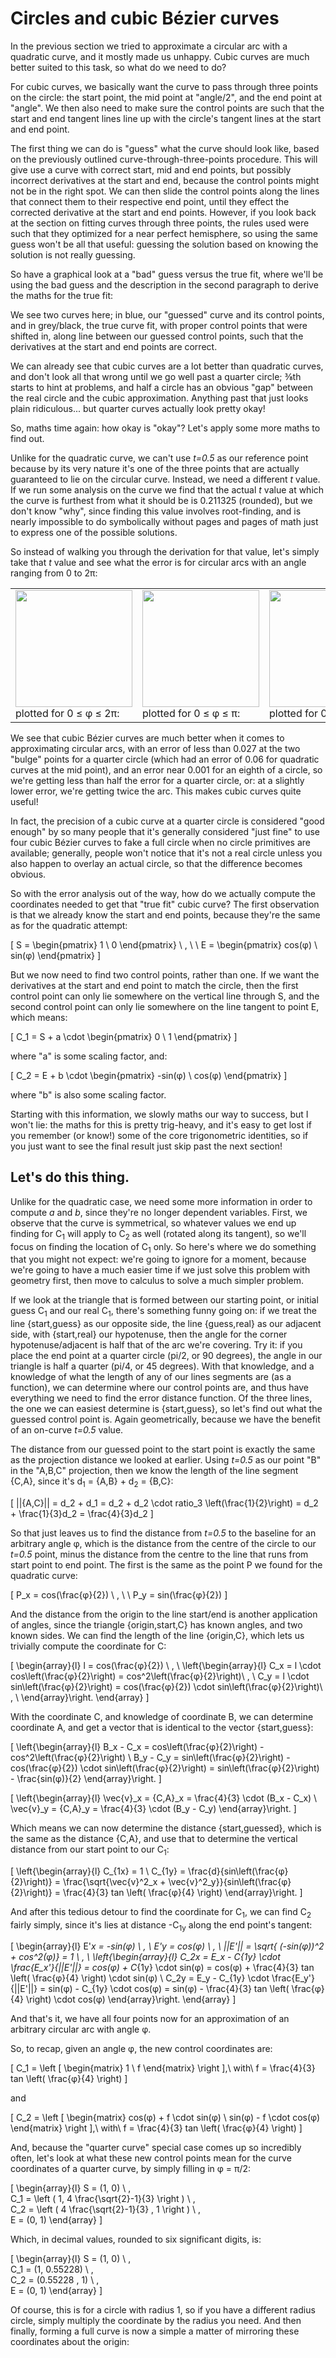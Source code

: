 # Circles and cubic Bézier curves

In the previous section we tried to approximate a circular arc with a quadratic curve, and it mostly made us unhappy. Cubic curves are much better suited to this task, so what do we need to do?

For cubic curves, we basically want the curve to pass through three points on the circle: the start point, the mid point at "angle/2", and the end point at "angle". We then also need to make sure the control points are such that the start and end tangent lines line up with the circle's tangent lines at the start and end point.

The first thing we can do is "guess" what the curve should look like, based on the previously outlined curve-through-three-points procedure. This will give use a curve with correct start, mid and end points, but possibly incorrect derivatives at the start and end, because the control points might not be in the right spot. We can then slide the control points along the lines that connect them to their respective end point, until they effect the corrected derivative at the start and end points.  However, if you look back at the section on fitting curves through three points, the rules used were such that they optimized for a near perfect hemisphere, so using the same guess won't be all that useful: guessing the solution based on knowing the solution is not really guessing.

So have a graphical look at a "bad" guess versus the true fit, where we'll be using the bad guess and the description in the second paragraph to derive the maths for the true fit:

<Graphic title="Cubic Bézier arc approximation" setup={this.setup} draw={this.draw} onMouseMove={this.onMouseMove}/>

We see two curves here; in blue, our "guessed" curve and its control points, and in grey/black, the true curve fit, with proper control points that were shifted in, along line between our guessed control points, such that the derivatives at the start and end points are correct.

We can already see that cubic curves are a lot better than quadratic curves, and don't look all that wrong until we go well past a quarter circle; ⅜th starts to hint at problems, and half a circle has an obvious "gap" between the real circle and the cubic approximation. Anything past that just looks plain ridiculous... but quarter curves actually look pretty okay!

So, maths time again: how okay is "okay"? Let's apply some more maths to find out.

Unlike for the quadratic curve, we can't use <i>t=0.5</i> as our reference point because by its very nature it's one of the three points that are actually guaranteed to lie on the circular curve. Instead, we need a different <i>t</i> value. If we run some analysis on the curve we find that the actual <i>t</i> value at which the curve is furthest from what it should be is 0.211325 (rounded), but we don't know "why", since finding this value involves root-finding, and is nearly impossible to do symbolically without pages and pages of math just to express one of the possible solutions.

So instead of walking you through the derivation for that value, let's simply take that <i>t</i> value and see what the error is for circular arcs with an angle ranging from 0 to 2π:

<table><tbody><tr><td>
  <img src="images/arc-c-2pi.gif" height="187"/>
  plotted for 0 ≤ φ ≤ 2π:
</td><td>
  <img src="images/arc-c-pi.gif" height="187"/>
  plotted for 0 ≤ φ ≤ π:
</td><td>
  <img src="images/arc-c-pi2.gif" height="187"/>
  plotted for 0 ≤ φ ≤ ½π:
</td></tr></tbody></table>

We see that cubic Bézier curves are much better when it comes to approximating circular arcs, with an error of less than 0.027 at the two "bulge" points for a quarter circle (which had an error of 0.06 for quadratic curves at the mid point), and an error near 0.001 for an eighth of a circle, so we're getting less than half the error for a quarter circle, or: at a slightly lower error, we're getting twice the arc. This makes cubic curves quite useful!

In fact, the precision of a cubic curve at a quarter circle is considered "good enough" by so many people that it's generally considered "just fine" to use four cubic Bézier curves to fake a full circle when no circle primitives are available; generally, people won't notice that it's not a real circle unless you also happen to overlay an actual circle, so that the difference becomes obvious.

So with the error analysis out of the way, how do we actually compute the coordinates needed to get that "true fit" cubic curve? The first observation is that we already know the start and end points, because they're the same as for the quadratic attempt:

\[ S = \begin{pmatrix} 1 \\ 0 \end{pmatrix} \ , \ \  E = \begin{pmatrix} cos(φ) \\ sin(φ) \end{pmatrix} \]

But we now need to find two control points, rather than one. If we want the derivatives at the start and end point to match the circle, then the first control point can only lie somewhere on the vertical line through S, and the second control point can only lie somewhere on the line tangent to point E, which means:

\[
  C_1 = S + a \cdot \begin{pmatrix} 0 \\ 1 \end{pmatrix}
\]

where "a" is some scaling factor, and:

\[
  C_2 = E + b \cdot \begin{pmatrix} -sin(φ) \\ cos(φ) \end{pmatrix}
\]

where "b" is also some scaling factor.

Starting with this information, we slowly maths our way to success, but I won't lie: the maths for this is pretty trig-heavy, and it's easy to get lost if you remember (or know!) some of the core trigonometric identities, so if you just want to see the final result just skip past the next section!

<div class="note">

## Let's do this thing.

Unlike for the quadratic case, we need some more information in order to compute <i>a</i> and <i>b</i>, since they're no longer dependent variables. First, we observe that the curve is symmetrical, so whatever values we end up finding for C<sub>1</sub> will apply to C<sub>2</sub> as well (rotated along its tangent), so we'll focus on finding the location of C<sub>1</sub> only. So here's where we do something that you might not expect: we're going to ignore for a moment, because we're going to have a much easier time if we just solve this problem with geometry first, then move to calculus to solve a much simpler problem.

If we look at the triangle that is formed between our starting point, or initial guess C<sub>1</sub> and our real C<sub>1</sub>, there's something funny going on: if we treat the line {start,guess} as our opposite side, the line {guess,real} as our adjacent side, with {start,real} our hypotenuse, then the angle for the corner hypotenuse/adjacent is half that of the arc we're covering. Try it: if you place the end point at a quarter circle (pi/2, or 90 degrees), the angle in our triangle is half a quarter (pi/4, or 45 degrees). With that knowledge, and a knowledge of what the length of any of our lines segments are (as a function), we can determine where our control points are, and thus have everything we need to find the error distance function. Of the three lines, the one we can easiest determine is {start,guess}, so let's find out what the guessed control point is. Again geometrically, because we have the benefit of an on-curve <i>t=0.5</i> value.

The distance from our guessed point to the start point is exactly the same as the projection distance we looked at earlier. Using <i>t=0.5</i> as our point "B" in the "A,B,C" projection, then we know the length of the line segment {C,A}, since it's d<sub>1</sub> = {A,B} + d<sub>2</sub> = {B,C}:

\[
  ||{A,C}|| = d_2 + d_1 = d_2 + d_2 \cdot ratio_3 \left(\frac{1}{2}\right) = d_2 + \frac{1}{3}d_2 = \frac{4}{3}d_2
\]

So that just leaves us to find the distance from <i>t=0.5</i> to the baseline for an arbitrary angle φ, which is the distance from the centre of the circle to our <i>t=0.5</i> point, minus the distance from the centre to the line that runs from start point to end point. The first is the same as the point P we found for the quadratic curve:

\[
  P_x = cos(\frac{φ}{2}) \ , \ \  P_y = sin(\frac{φ}{2})
\]

And the distance from the origin to the line start/end is another application of angles, since the triangle {origin,start,C} has known angles, and two known sides. We can find the length of the line {origin,C}, which lets us trivially compute the coordinate for C:

\[
  \begin{array}{l}
    l = cos(\frac{φ}{2}) \ , \\
    \left\{\begin{array}{l}
      C_x = l \cdot cos\left(\frac{φ}{2}\right) = cos^2\left(\frac{φ}{2}\right)\ , \\
      C_y = l \cdot sin\left(\frac{φ}{2}\right) = cos(\frac{φ}{2}) \cdot sin\left(\frac{φ}{2}\right)\ , \\
    \end{array}\right.
  \end{array}
\]

With the coordinate C, and knowledge of coordinate B, we can determine coordinate A, and get a vector that is identical to the vector {start,guess}:

\[
  \left\{\begin{array}{l}
    B_x - C_x = cos\left(\frac{φ}{2}\right) - cos^2\left(\frac{φ}{2}\right) \\
    B_y - C_y = sin\left(\frac{φ}{2}\right) - cos(\frac{φ}{2}) \cdot sin\left(\frac{φ}{2}\right)
              = sin\left(\frac{φ}{2}\right) - \frac{sin(φ)}{2}
  \end{array}\right.
\]

\[
  \left\{\begin{array}{l}
    \vec{v}_x = \{C,A\}_x = \frac{4}{3} \cdot (B_x - C_x) \\
    \vec{v}_y = \{C,A\}_y = \frac{4}{3} \cdot (B_y - C_y)
  \end{array}\right.
\]

Which means we can now determine the distance {start,guessed}, which is the same as the distance {C,A}, and use that to determine the vertical distance from our start point to our C<sub>1</sub>:

\[
  \left\{\begin{array}{l}
    C_{1x} = 1 \\
    C_{1y} = \frac{d}{sin\left(\frac{φ}{2}\right)}
           = \frac{\sqrt{\vec{v}^2_x + \vec{v}^2_y}}{sin\left(\frac{φ}{2}\right)}
           = \frac{4}{3} tan \left( \frac{φ}{4} \right)
  \end{array}\right.
\]

And after this tedious detour to find the coordinate for C<sub>1</sub>, we can find C<sub>2</sub> fairly simply, since it's lies at distance -C<sub>1y</sub> along the end point's tangent:

\[
  \begin{array}{l}
    E'_x = -sin(φ) \ , \ E'_y = cos(φ) \ , \ ||E'|| = \sqrt{ (-sin(φ))^2 + cos^2(φ)} = 1 \ , \\
    \left\{\begin{array}{l}
      C_2x = E_x - C_{1y} \cdot \frac{E_x'}{||E'||}
           = cos(φ) + C_{1y} \cdot sin(φ)
           = cos(φ) + \frac{4}{3} tan \left( \frac{φ}{4} \right) \cdot sin(φ) \\
      C_2y = E_y - C_{1y} \cdot \frac{E_y'}{||E'||}
           = sin(φ) - C_{1y} \cdot cos(φ)
           = sin(φ) - \frac{4}{3} tan \left( \frac{φ}{4} \right) \cdot cos(φ)
    \end{array}\right.
  \end{array}
\]

And that's it, we have all four points now for an approximation of an arbitrary circular arc with angle φ.

</div>

So, to recap, given an angle φ, the new control coordinates are:

\[
  C_1 = \left [ \begin{matrix}
    1 \\
    f
  \end{matrix} \right ],\ with\ f = \frac{4}{3} tan \left( \frac{φ}{4} \right)
\]

and

\[
  C_2 = \left [ \begin{matrix}
    cos(φ) + f \cdot sin(φ) \\
    sin(φ) - f \cdot cos(φ)
  \end{matrix} \right ],\ with\ f = \frac{4}{3} tan \left( \frac{φ}{4} \right)
\]

And, because the "quarter curve" special case comes up so incredibly often, let's look at what these new control points mean for the curve coordinates of a quarter curve, by simply filling in φ = π/2:

\[
  \begin{array}{l}
    S = (1, 0) \ , \
    C_1 = \left ( 1, 4 \frac{\sqrt{2}-1}{3} \right ) \ , \
    C_2 = \left ( 4 \frac{\sqrt{2}-1}{3} , 1 \right ) \ , \
    E = (0, 1)
  \end{array}
\]

Which, in decimal values, rounded to six significant digits, is:

\[
  \begin{array}{l}
    S = (1, 0) \ , \
    C_1 = (1, 0.55228) \ , \
    C_2 = (0.55228 , 1) \ , \
    E = (0, 1)
  \end{array}
\]

Of course, this is for a circle with radius 1, so if you have a different radius circle, simply multiply the coordinate by the radius you need. And then finally, forming a full curve is now a simple a matter of mirroring these coordinates about the origin:

<Graphic title="Cubic Bézier circle approximation" draw={this.drawCircle} static={true}/>
